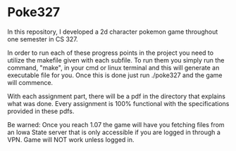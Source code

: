 # Poke327
In this repository, I developed a 2d character pokemon game throughout one semester in CS 327.

In order to run each of these progress points in the project you need to utilize the makefile given with each subfile.
To run them you simply run the command, "make", in your cmd or linux terminal and this will generate an executable file for you.
Once this is done just run ./poke327 and the game will commence.

With each assignment part, there will be a pdf in the directory that explains what was done. Every assignment is 100% functional with the specifications provided in these pdfs.

Be warned: Once you reach 1.07 the game will have you fetching files from an Iowa State server that is only accessible if you are logged in through a VPN. Game will NOT work unless logged in.
